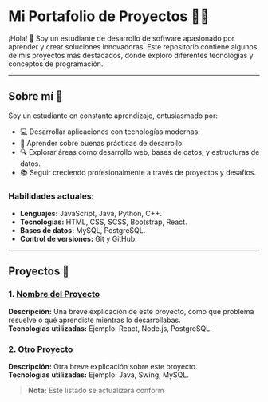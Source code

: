 # Mi Portafolio de Proyectos 👨‍💻

¡Hola! 👋 Soy un estudiante de desarrollo de software apasionado por aprender y crear soluciones innovadoras. Este repositorio contiene algunos de mis proyectos más destacados, donde exploro diferentes tecnologías y conceptos de programación.

---

## Sobre mí 🌟

Soy un estudiante en constante aprendizaje, entusiasmado por:

- 💻 Desarrollar aplicaciones con tecnologías modernas.
- 🚀 Aprender sobre buenas prácticas de desarrollo.
- 🔍 Explorar áreas como desarrollo web, bases de datos, y estructuras de datos.
- 📚 Seguir creciendo profesionalmente a través de proyectos y desafíos.

### Habilidades actuales:

- **Lenguajes:** JavaScript, Java, Python, C++.
- **Tecnologías:** HTML, CSS, SCSS, Bootstrap, React.
- **Bases de datos:** MySQL, PostgreSQL.
- **Control de versiones:** Git y GitHub.

---

## Proyectos 📂

### 1. [Nombre del Proyecto](#) 
**Descripción:** Una breve explicación de este proyecto, como qué problema resuelve o qué aprendiste mientras lo desarrollabas.  
**Tecnologías utilizadas:** Ejemplo: React, Node.js, PostgreSQL.

### 2. [Otro Proyecto](#) 
**Descripción:** Otra breve explicación sobre este proyecto.  
**Tecnologías utilizadas:** Ejemplo: Java, Swing, MySQL.

> **Nota:** Este listado se actualizará conform
